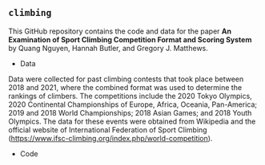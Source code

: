 ## `climbing`

This GitHub repository contains the code and data for the paper **An Examination of Sport Climbing Competition Format and Scoring System** by Quang Nguyen, Hannah Butler, and Gregory J. Matthews.

* Data

Data were collected for past climbing contests that took place between 2018 and 2021, where the combined format was used to determine the rankings of climbers. The competitions include the 2020 Tokyo Olympics, 2020 Continental Championships of Europe, Africa, Oceania, Pan-America; 2019 and 2018 World Championships; 2018 Asian Games; and 2018 Youth Olympics. The data for these events were obtained from Wikipedia and the official website of International Federation of Sport Climbing (<https://www.ifsc-climbing.org/index.php/world-competition>). 

* Code
